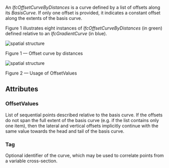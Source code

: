 An _IfcOffsetCurveByDistances_ is a curve defined by a list of offsets along its _BasisCurve_. If only one offset is provided, it indicates a constant offset along the extents of the basis curve.

<!-- end of short definition -->


Figure 1 illustrates eight instances of _IfcOffsetCurveByDistances_ (in green) defined relative to an _IfcGradientCurve_ (in blue).

![spatial structure](../../../../figures/ifcoffsetcurvebydistances.png)

Figure 1 — Offset curve by distances

![spatial structure](../../../../figures/ifcoffsetcurvebydistances2.png)

Figure 2 — Usage of OffsetValues

## Attributes

### OffsetValues
List of sequential points described relative to the basis curve. If the offsets do not span the full extent of the basis curve (e.g. if the list contains only one item), then the lateral and vertical offsets implicitly continue with the same value towards the head and tail of the basis curve.

### Tag
Optional identifier of the curve, which may be used to correlate points from a variable cross-section.
